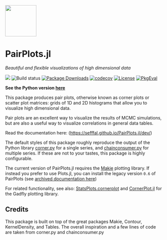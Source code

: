 <img src="https://github.com/sefffal/PairPlots.jl/raw/master/docs/src/assets/logo.png" width=100>

# PairPlots.jl


*Beautiful and flexible visualizations of high dimensional data*

[![](https://img.shields.io/badge/docs-dev-blue.svg)](https://sefffal.github.io/PairPlots.jl/dev/)
![Build status](https://github.com/sefffal/PairPlots.jl/actions/workflows/ci.yml/badge.svg)
[![Package Downloads](https://img.shields.io/badge/dynamic/json?url=http%3A%2F%2Fjuliapkgstats.com%2Fapi%2Fv1%2Fmonthly_downloads%2FPairPlots&query=total_requests&suffix=%2Fmonth&label=Downloads)](http://juliapkgstats.com/pkg/PairPlots)
[![codecov](https://codecov.io/gh/sefffal/PairPlots.jl/branch/master/graph/badge.svg?token=1II9NYRIXT)](https://codecov.io/gh/sefffal/PairPlots.jl)
[![License](https://img.shields.io/github/license/sefffal/PairPlots.jl)](LICENSE)
[![PkgEval](https://juliaci.github.io/NanosoldierReports/pkgeval_badges/P/PairPlots.svg)](https://juliaci.github.io/NanosoldierReports/pkgeval_badges/report.html)

**See the Python version [here](https://github.com/sefffal/pairplots/)**


This package produces pair plots, otherwise known as corner plots or scatter plot matrices: grids of 1D and 2D histograms that allow you to visualize high dimensional data.

Pair plots are an excellent way to visualize the results of MCMC simulations, but are also a useful way to visualize correlations in general data tables.

Read the documentation here: (https://sefffal.github.io/PairPlots.jl/dev/)

The default styles of this package roughly reproduce the output of the Python library [corner.py](https://corner.readthedocs.io/en/latest/index.html) for a single series, and [chainconsumer.py](https://samreay.github.io/ChainConsumer/usage.html) for multiple series.
If these are not to your tastes, this package is highly configurable.

The current version of PairPlots.jl requires the [Makie](https://makie.juliaplots.org/) plotting library. If instead you prefer to use Plots.jl, you can install the legacy version `0.6` of PairPlots (see [archived documentation here](https://github.com/sefffal/PairPlots.jl/blob/b632abd79c0dfbe7387d44393f4fb5b7f74ac5d8/README.md))

For related functionality, see also: [StatsPlots.cornerplot](https://github.com/JuliaPlots/StatsPlots.jl#corrplot-and-cornerplot) and [CornerPlot.jl](https://github.com/kilianbreathnach/CornerPlot.jl) for the Gadfly plotting library.


## Credits
This package is built on top of the great packages Makie, Contour, KernelDensity, and Tables. The overall inspiration and a few lines of code are taken  from corner.py and chainconsumer.py
